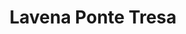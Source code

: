 ---
title:			"Lavena Ponte Tresa"
post_path:	2018-08-08-lavena-ponte-tresa-lake-lugano
date_start:	2018/08/08
date_end:		2018/08/09
lat:        45.9633
lon:        8.8439
metadata:
  - year: 2018
  - cities:
      - Ponte Tresa
  - countries:
      - Italy
  - continents:
      - Europe
  - regions:
      - Europe
photos:
  - ext:    02.jpg
    class:  horizontal
  - ext:    03.jpg
    class:  horizontal half
  - ext:    01.jpg
    class:  horizontal half
---